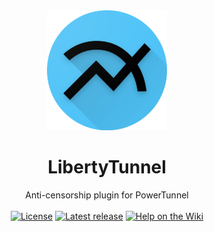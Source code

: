 <div align="center">
<img src="https://raw.githubusercontent.com/krlvm/LibertyTunnel/master/.github/logo.png" height="192px" width="192px" />
<br><h1>LibertyTunnel</h1>
Anti-censorship plugin for PowerTunnel
<br><br>
<a href="https://github.com/krlvm/LibertyTunnel/blob/master/LICENSE"><img src="https://img.shields.io/github/license/krlvm/LibertyTunnel?style=flat-square" alt="License"/></a>
<a href="https://github.com/krlvm/LibertyTunnel/releases/latest"><img src="https://img.shields.io/github/v/release/krlvm/LibertyTunnel?style=flat-square" alt="Latest release"/></a><!--<a href="https://github.com/krlvm/LibertyTunnel/releases"><img src="https://img.shields.io/github/downloads/krlvm/LibertyTunnel/total?style=flat-square" alt="Downloads"/></a>-->
<a href="https://github.com/krlvm/LibertyTunnel/wiki"><img src="https://img.shields.io/badge/help-wiki-yellow?style=flat-square" alt="Help on the Wiki"/></a>
<br>
</div>
